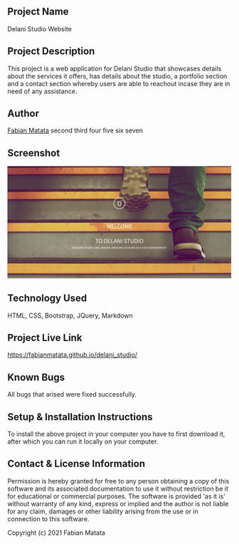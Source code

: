 ## Project Name
Delani Studio Website
## Project Description
This project is a web application for Delani Studio that showcases details about the services it offers, has details about the studio, a portfolio section and a contact section whereby users are able to reachout incase they are in need of any assistance.
## Author 
[Fabian Matata](https://github.com/FabianMatata)
second third four five six seven 
## Screenshot
![](./delanii.png)
## Technology Used 
HTML, CSS, Bootstrap, JQuery, Markdown
## Project Live Link
https://fabianmatata.github.io/delani_studio/
## Known Bugs
All bugs that arised were fixed successfully.
## Setup & Installation Instructions
To install the above project in your computer you have to first download it, after which you can run it locally on your computer.
## Contact & License Information
Permission is hereby granted for free to any person obtaining a copy of this software and its associated documentation to use it without restriction be it for educational or commercial purposes. The software is provided 'as it is' without warranty of any kind, express or implied and the author is not liable for any claim, damages or other liability arising from the use or in connection to this software.

Copyright (c) 2021 Fabian Matata
